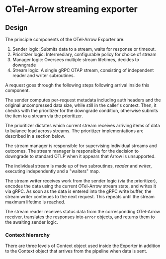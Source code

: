 # OTel-Arrow streaming exporter

## Design

The principle components of the OTel-Arrow Exporter are:

1. Sender logic: Submits data to a stream, waits for response or timeout.
2. Prioritizer logic: Intermediary, configurable policy for choice of stream
3. Manager logic: Oversees multiple stream lifetimes, decides to downgrade
4. Stream logic: A single gRPC OTAP stream, consisting of independent
   reader and writer subroutines.

A request goes through the following steps following arrival inside
this component.

The sender computes per-request metadata including auth headers and
the original uncompressed data size, while still in the caller's
context.  Then, it checks with the prioritizer for the downgrade
condition, otherwise submits the item to a stream via the prioritizer.

The prioritizer dictates which current stream receives arriving items
of data to balance load across streams.  The prioritizer
implementations are described in a section below.

The stream manager is responsible for supervising individual streams
and outcomes.  The stream manager is responsible for the decision to
downgrade to standard OTLP when it appears that Arrow is unsupported.

The individual stream is made up of two subroutines, _reader_ and
_writer_, executing independently and a "waiters" map.

The stream writer receives work from the sender logic (via the
prioritizer), encodes the data using the current OTel-Arrow stream
state, and writes it via gRPC.  As soon as the data is entered into
the gRPC write buffer, the stream writer continues to the next
request.  This repeats until the stream maximum lifetime is reached.

The stream reader receives status data from the corresponding
OTel-Arrow receiver, translates the responses into `error` objects,
and returns them to the awaiting sender logic.

### Context hierarchy

There are three levels of Context object used inside the Exporter in
addition to the Context object that arrives from the pipeline when
data is sent.
